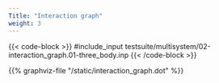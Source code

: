 ```yaml
---
Title: "Interaction graph"
weight: 3
---
```



{{< code-block >}}
#include_input testsuite/multisystem/02-interaction_graph.01-three_body.inp
{{< /code-block >}}

{{% graphviz-file "/static/interaction_graph.dot" %}}